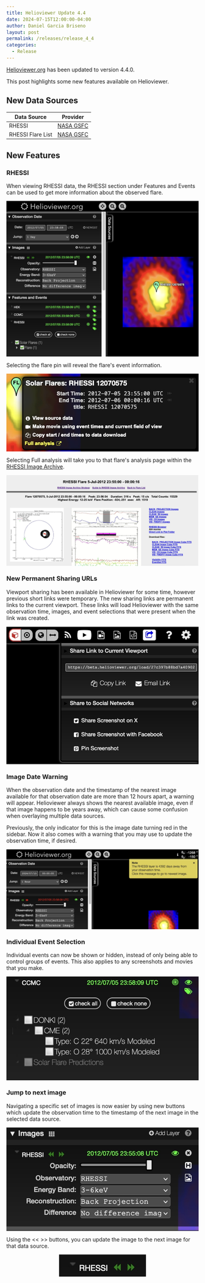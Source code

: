 ```yaml
---
title: Helioviewer Update 4.4
date: 2024-07-15T12:00:00-04:00
author: Daniel Garcia Briseno
layout: post
permalink: /releases/release_4_4
categories:
  - Release
---
```


<style>
  img {
    margin: 0 auto;
    display: block;
  }
</style>

[Helioviewer.org](https://helioviewer.org) has been updated to version 4.4.0.

This post highlights some new features available on Helioviewer.

## New Data Sources

| Data Source       | Provider |
| ----------------- | -------- |
| RHESSI            | [NASA GSFC](https://hesperia.gsfc.nasa.gov/rhessi3/) |
| RHESSI Flare List | [NASA GSFC](https://hesperia.gsfc.nasa.gov/rhessi3/) |

## New Features

### RHESSI
When viewing RHESSI data, the RHESSI section under Features and Events can
be used to get more information about the observed flare.

![Example of a RHESSI image](/images/uploads/2024/rhessi_img.jpg)

Selecting the flare pin will reveal the flare's event information.

![Image of RHESSI Flare event popup which contains the flare's start time, end time, and a link to the full analysis](/images/uploads/2024/rhessi_popup.jpg)

Selecting Full analysis will take you to that flare's analysis page
within the [RHESSI Image Archive](https://umbra.nascom.nasa.gov/rhessi/rhessi_extras/flare_images_v2/hsi_flare_image_archive.html).

![Screenshot of RHESSI Flare Analysis](/images/uploads/2024/rhessi_archive.jpg)

### New Permanent Sharing URLs

Viewport sharing has been available in Helioviewer for some time, however
previous short links were temporary. The new sharing links are permanent
links to the current viewport. These links will load Helioviewer with the same
observation time, images, and event selections that were present when the link was created.

![Share link to current viewport dialog](/images/uploads/2024/sharing.jpg)

### Image Date Warning

When the observation date and the timestamp of the nearest image available
for that observation date are more than 12 hours apart, a warning will appear.
Helioviewer always shows the nearest available image, even if that image happens
to be years away, which can cause some confusion when overlaying multiple data
sources.

Previously, the only indicator for this is the image date turning red in the
sidebar. Now it also comes with a warning that you may use to update the
observation time, if desired.

![Image displays a screenshot of the warning about the time difference between the newest RHESSI Image (2012-07-05 23:58:09) and the specified observation date (2024-07-15 00:00:00)](/images/uploads/2024/nearest_warning.jpg)

### Individual Event Selection

Individual events can now be shown or hidden, instead of only being able to
control groups of events. This also applies to any screenshots and movies
that you make.

![Image of events with checkboxes for individual events](/images/uploads/2024/events.jpg)

### Jump to next image

Navigating a specific set of images is now easier by using new buttons which
update the observation time to the timestamp of the next image in the selected
data source.

![Image of RHESSI data source selection](/images/uploads/2024/jump_to_next_img.jpg)

Using the << >> buttons, you can update the image to the next image for
that data source.

![Previous/Next image buttons](/images/uploads/2024/rhessi_fwd_back.jpg)

